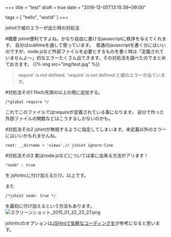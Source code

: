 +++
title = "test"
draft = true
date = "2016-12-05T13:15:39+09:00"

tags = [ "hello", "world" ]
+++


jshintで嘘のエラーが出た時の対処法

#概要
jshint便利ですよね。かなり自由に書けるjavascriptに秩序を与えてくれます。
自分はsublimeを通して使っています。
 普通のjavascriptを書く分にはいいのですが、node.jsなど外部ファイルを必要とするものを書く時は「定義されていませんよ〜」的なエラーたくさん出てきます。その対処法を調べたのでまとめておきます。
{{% img src="img/test.jpg" %}}

>require' is not defined. 'require' is not defined.と嘘のエラーが出ています。

#対処法その1
fileの先頭の以上の用に追加する。

```
/*global require */
```
これでこのファイルではrequireが定義されている事になります。
自分で作った外部ファイルの関数などはこうするしかないのかも。

#対処法その2
jshintが無視するように指定してしまいます。未定義以外のエラーにはいいかもれませんね。

```
root: __dirname + 'views',// jshint ignore:line
```

#対処法その3
実はnode.jsなどについては楽に出来る方法がアリます！

```
"node" : true
```
を.jshintrcに付け加えるだけ。以上です。

また

```
/*jshint node: true */
```
を最初に付け加えるという方法もあります。
![スクリーンショット_2015_01_22_23_27.png](https://qiita-image-store.s3.amazonaws.com/0/34727/821dd610-aaf7-f634-d5a1-d044e01c9508.png "スクリーンショット_2015_01_22_23_27.png")



jshintrcのオプションは[JSHintで気軽なコーディングを](http://blog.craftgear.net/50832ff38cdc8fb415000001/title/JSHint%E3%81%A7%E6%B0%97%E8%BB%BD%E3%81%AA%E3%82%B3%E3%83%BC%E3%83%87%E3%82%A3%E3%83%B3%E3%82%B0%E3%82%92)が参考になると思います。
